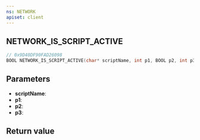 ```yaml
---
ns: NETWORK
apiset: client
---
```

## NETWORK_IS_SCRIPT_ACTIVE

```c
// 0x9D40DF90FAD26098
BOOL NETWORK_IS_SCRIPT_ACTIVE(char* scriptName, int p1, BOOL p2, int p3);
```


## Parameters
* **scriptName**:
* **p1**:
* **p2**:
* **p3**:

## Return value
